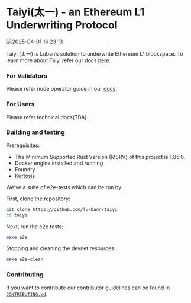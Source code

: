 # Taiyi(太一) - an Ethereum L1 Underwriting Protocol


![2025-04-01 16 23 13](https://github.com/user-attachments/assets/8a2ecd2a-378c-4f49-8d3c-31b1e06e11fa)


Taiyi (太一) is Luban’s solution to underwrite Ethereum L1 blockspace. To learn more about Taiyi refer our docs [here](https://docs.luban.wtf/taiyi_overview).


### For Validators

Please refer node operator guide in our [docs](https://docs.luban.wtf/node_operator_setup_guide/holesky/overview).

### For Users

Please refer technical docs(TBA).

### Building and testing

Prerequisites:
- The Minimum Supported Rust Version (MSRV) of this project is 1.85.0.
- Docker engine installed and running
- Foundry
- [Kurtosis](https://docs.kurtosis.com/install)

We've a suite of e2e-tests which can be run by

First, clone the repository:

```sh
git clone https://github.com/lu-bann/taiyi
cd taiyi
```


Next, run the e2e tests:

```sh
make e2e
```

Stopping and cleaning the devnet resources:
```sh
make e2e-clean
```

### Contributing

If you want to contribute our contributor guidelines can be found in [`CONTRIBUTING.md`](./CONTRIBUTING.md).

